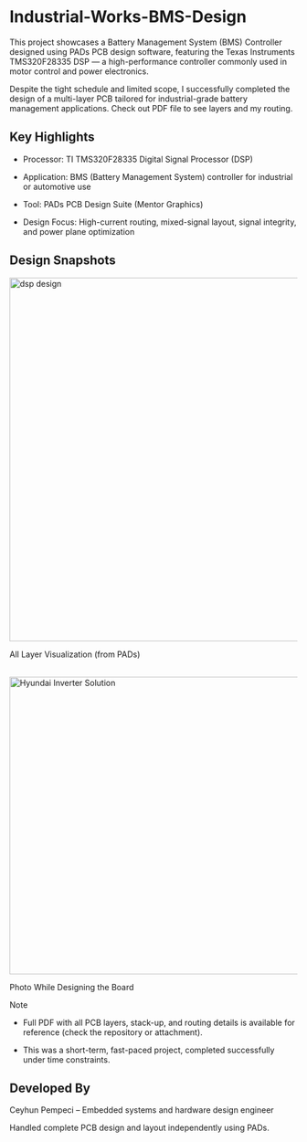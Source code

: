 # Industrial-Works-BMS-Design

This project showcases a Battery Management System (BMS) Controller designed using PADs PCB design software, featuring the Texas Instruments TMS320F28335 DSP — a high-performance controller commonly used in motor control and power electronics.

Despite the tight schedule and limited scope, I successfully completed the design of a multi-layer PCB tailored for industrial-grade battery management applications.
Check out PDF file to see layers and my routing.

## Key Highlights

- Processor: TI TMS320F28335 Digital Signal Processor (DSP)

- Application: BMS (Battery Management System) controller for industrial or automotive use

- Tool: PADs PCB Design Suite (Mentor Graphics)

- Design Focus: High-current routing, mixed-signal layout, signal integrity, and power plane optimization

## Design Snapshots

<img width="637" alt="dsp design" src="https://github.com/user-attachments/assets/aef818ed-4936-4043-8ee6-2318b1a02caa" />

All Layer Visualization (from PADs)
<br>
<br>

<img width="521" alt="Hyundai Inverter Solution" src="https://github.com/user-attachments/assets/fb90c5e6-303b-46ad-a0a7-a0d24c0b0184" />

Photo While Designing the Board

Note
- Full PDF with all PCB layers, stack-up, and routing details is available for reference (check the repository or attachment).

- This was a short-term, fast-paced project, completed successfully under time constraints.

## Developed By

Ceyhun Pempeci – Embedded systems and hardware design engineer

Handled complete PCB design and layout independently using PADs.
